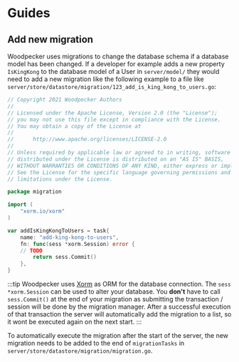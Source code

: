 # Guides

## Add new migration

Woodpecker uses migrations to change the database schema if a database model has been changed. If a developer for example adds a new property `IsKingKong` to the database model of a User in `server/model/` they would need to add a new migration like the following example to a file like `server/store/datastore/migration/123_add_is_king_kong_to_users.go`:

```go
// Copyright 2021 Woodpecker Authors
//
// Licensed under the Apache License, Version 2.0 (the "License");
// you may not use this file except in compliance with the License.
// You may obtain a copy of the License at
//
//      http://www.apache.org/licenses/LICENSE-2.0
//
// Unless required by applicable law or agreed to in writing, software
// distributed under the License is distributed on an "AS IS" BASIS,
// WITHOUT WARRANTIES OR CONDITIONS OF ANY KIND, either express or implied.
// See the License for the specific language governing permissions and
// limitations under the License.

package migration

import (
	"xorm.io/xorm"
)

var addIsKingKongToUsers = task{
	name: "add-king-kong-to-users",
	fn: func(sess *xorm.Session) error {
    // TODO
		return sess.Commit()
	},
}
```

:::tip
Woodpecker uses [Xorm](https://gitea.com/xorm/xorm) as ORM for the database connection. The `sess *xorm.Session` can be used to alter your database. You **don't** have to call `sess.Commit()` at the end of your migration as submitting the transaction / session will be done by the migration manager. After a successful execution of that transaction the server will automatically add the migration to a list, so it wont be executed again on the next start.
:::


To automatically execute the migration after the start of the server, the new migration needs to be added to the end of `migrationTasks` in `server/store/datastore/migration/migration.go`.
